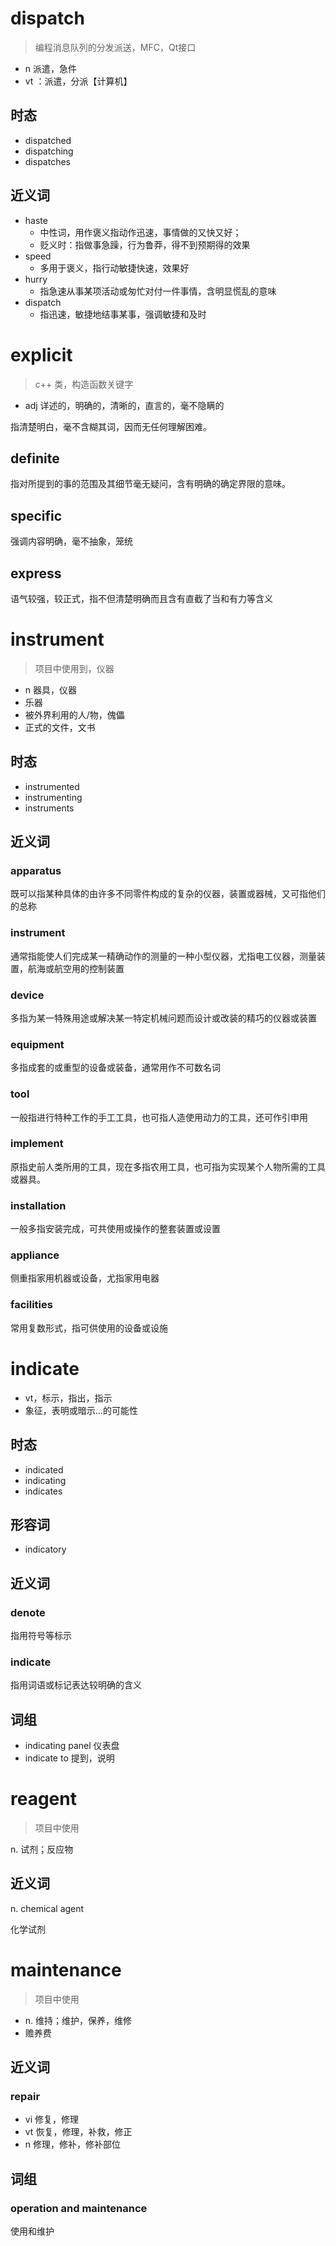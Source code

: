 # dispatch

> 编程消息队列的分发派送，MFC，Qt接口

* n  派遣，急件
* vt ：派遣，分派【计算机】

## 时态

* dispatched 
* dispatching
* dispatches

## 近义词

* haste
  * 中性词，用作褒义指动作迅速，事情做的又快又好；
  * 贬义时：指做事急躁，行为鲁莽，得不到预期得的效果
* speed
  * 多用于褒义，指行动敏捷快速，效果好
* hurry
  * 指急速从事某项活动或匆忙对付一件事情，含明显慌乱的意味
* dispatch
  * 指迅速，敏捷地结事某事，强调敏捷和及时



# explicit 

>  c++ 类，构造函数关键字

* adj 详述的，明确的，清晰的，直言的，毫不隐瞒的

指清楚明白，毫不含糊其词，因而无任何理解困难。

## definite

指对所提到的事的范围及其细节毫无疑问，含有明确的确定界限的意味。

## specific

强调内容明确，毫不抽象，笼统

## express

语气较强，较正式，指不但清楚明确而且含有直截了当和有力等含义

# instrument

> 项目中使用到，仪器

* n 器具，仪器
* 乐器
* 被外界利用的人/物，傀儡
* 正式的文件，文书

## 时态

* instrumented
* instrumenting
* instruments

## 近义词

### apparatus

既可以指某种具体的由许多不同零件构成的复杂的仪器，装置或器械，又可指他们的总称

### instrument

通常指能使人们完成某一精确动作的测量的一种小型仪器，尤指电工仪器，测量装置，航海或航空用的控制装置

### device

多指为某一特殊用途或解决某一特定机械问题而设计或改装的精巧的仪器或装置

### equipment

多指成套的或重型的设备或装备，通常用作不可数名词

### tool

一般指进行特种工作的手工工具，也可指人造使用动力的工具，还可作引申用

### implement

原指史前人类所用的工具，现在多指农用工具，也可指为实现某个人物所需的工具或器具。

### installation

一般多指安装完成，可共使用或操作的整套装置或设置

### appliance

侧重指家用机器或设备，尤指家用电器

### facilities

常用复数形式，指可供使用的设备或设施



# indicate

* vt，标示，指出，指示
* 象征，表明或暗示...的可能性

## 时态

* indicated
* indicating
* indicates

## 形容词

* indicatory

## 近义词

### denote

指用符号等标示

### indicate

指用词语或标记表达较明确的含义

## 词组

* indicating panel    仪表盘
* indicate to             提到，说明



# reagent

> 项目中使用

n. 试剂；反应物

## 近义词

n. chemical agent

化学试剂



# maintenance

> 项目中使用

* n. 维持；维护，保养，维修
* 赡养费

## 近义词

### repair

* vi 修复，修理
* vt 恢复，修理，补救，修正
* n 修理，修补，修补部位

## 词组

### operation and maintenance

使用和维护





